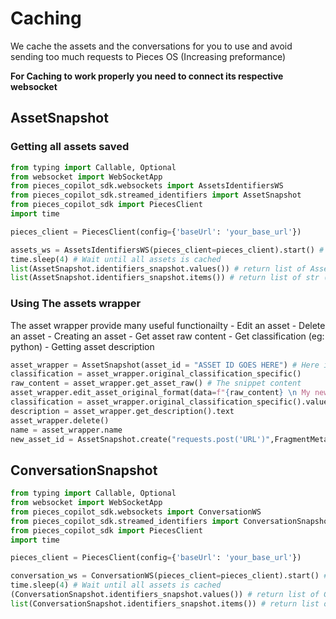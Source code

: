 # Caching 

We cache the assets and the conversations for you to use and avoid sending too much requests to Pieces OS (Increasing preformance)

**For Caching to work properly you need to connect its respective websocket**

## AssetSnapshot
### Getting all assets saved

```python
from typing import Callable, Optional
from websocket import WebSocketApp
from pieces_copilot_sdk.websockets import AssetsIdentifiersWS
from pieces_copilot_sdk.streamed_identifiers import AssetSnapshot
from pieces_copilot_sdk import PiecesClient
import time

pieces_client = PiecesClient(config={'baseUrl': 'your_base_url'})

assets_ws = AssetsIdentifiersWS(pieces_client=pieces_client).start() # Need to connect to the websocket
time.sleep(4) # Wait until all assets is cached 
list(AssetSnapshot.identifiers_snapshot.values()) # return list of Asset
list(AssetSnapshot.identifiers_snapshot.items()) # return list of str (assets ids)
```
### Using The assets wrapper
The asset wrapper provide many useful functionailty 
	- Edit an asset
	- Delete an asset
	- Creating an asset
	- Get asset raw content
	- Get classification (eg: python)
	- Getting asset description

```python
asset_wrapper = AssetSnapshot(asset_id = "ASSET ID GOES HERE") # Here it should be one from the AssetSnapshot.identifiers_snapshot.items()
classification = asset_wrapper.original_classification_specific()
raw_content = asset_wrapper.get_asset_raw() # The snippet content
asset_wrapper.edit_asset_original_format(data=f"{raw_content} \n My new content goes here") # Here it will edit the asset content
classification = asset_wrapper.original_classification_specific().value # Classification eg. python
description = asset_wrapper.get_description().text
asset_wrapper.delete()
name = asset_wrapper.name
new_asset_id = AssetSnapshot.create("requests.post('URL')",FragmentMetadata(ext="py"))
```


## ConversationSnapshot
```python
from typing import Callable, Optional
from websocket import WebSocketApp
from pieces_copilot_sdk.websockets import ConversationWS
from pieces_copilot_sdk.streamed_identifiers import ConversationSnapshot
from pieces_copilot_sdk import PiecesClient
import time

pieces_client = PiecesClient(config={'baseUrl': 'your_base_url'})

conversation_ws = ConversationWS(pieces_client=pieces_client).start() # Need to connect to the websocket
time.sleep(4) # Wait until all assets is cached 
(ConversationSnapshot.identifiers_snapshot.values()) # return list of Conversations
list(ConversationSnapshot.identifiers_snapshot.items()) # return list of str (conversations ids)
```

